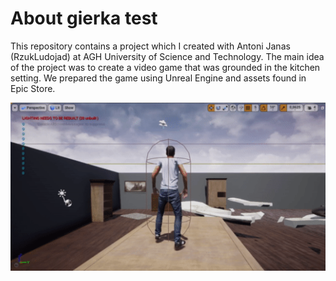 # About gierka test
This repository contains a project which I created with Antoni Janas (RzukLudojad) at AGH University of Science and Technology. 
The main idea of the project was to create a video game that was grounded in the kitchen setting. 
We prepared the game using Unreal Engine and assets found in Epic Store.

![Cutscene](Cutscenka_lvl_2.gif)

